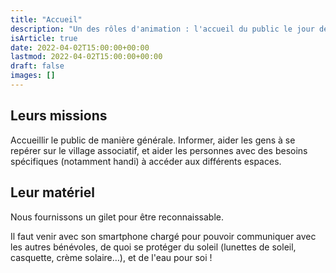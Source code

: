 ```yaml
---
title: "Accueil"
description: "Un des rôles d'animation : l'accueil du public le jour de la Marche des Fiertés."
isArticle: true
date: 2022-04-02T15:00:00+00:00
lastmod: 2022-04-02T15:00:00+00:00
draft: false
images: []
---
```


## Leurs missions

Accueillir le public de manière générale. Informer, aider les gens à se repérer sur le village associatif, et aider les personnes avec des besoins spécifiques (notamment handi) à accéder aux différents espaces.

## Leur matériel

Nous fournissons un gilet pour être reconnaissable.

Il faut venir avec son smartphone chargé pour pouvoir communiquer avec les autres bénévoles, de quoi se protéger du soleil (lunettes de soleil, casquette, crème solaire…), et de l'eau pour soi !
